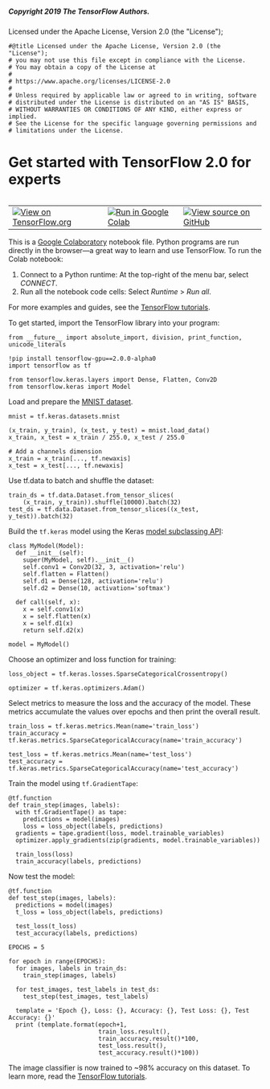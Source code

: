 
##### Copyright 2019 The TensorFlow Authors.

Licensed under the Apache License, Version 2.0 (the "License");


```
#@title Licensed under the Apache License, Version 2.0 (the "License");
# you may not use this file except in compliance with the License.
# You may obtain a copy of the License at
#
# https://www.apache.org/licenses/LICENSE-2.0
#
# Unless required by applicable law or agreed to in writing, software
# distributed under the License is distributed on an "AS IS" BASIS,
# WITHOUT WARRANTIES OR CONDITIONS OF ANY KIND, either express or implied.
# See the License for the specific language governing permissions and
# limitations under the License.
```

# Get started with TensorFlow 2.0 for experts

<table class="tfo-notebook-buttons" align="left">
  <td>
    <a target="_blank" href="https://www.tensorflow.org/alpha/tutorials/quickstart/advanced"><img src="https://www.tensorflow.org/images/tf_logo_32px.png" />View on TensorFlow.org</a>
  </td>
  <td>
    <a target="_blank" href="https://colab.research.google.com/github/tensorflow/docs/blob/master/site/en/r2/tutorials/quickstart/advanced.ipynb"><img src="https://www.tensorflow.org/images/colab_logo_32px.png" />Run in Google Colab</a>
  </td>
  <td>
    <a target="_blank" href="https://github.com/tensorflow/docs/blob/master/site/en/r2/tutorials/quickstart/advanced.ipynb"><img src="https://www.tensorflow.org/images/GitHub-Mark-32px.png" />View source on GitHub</a>
  </td>
</table>

This is a [Google Colaboratory](https://colab.research.google.com/notebooks/welcome.ipynb) notebook file. Python programs are run directly in the browser—a great way to learn and use TensorFlow. To run the Colab notebook:

1. Connect to a Python runtime: At the top-right of the menu bar, select *CONNECT*.
2. Run all the notebook code cells: Select *Runtime* > *Run all*.

For more examples and guides, see the [TensorFlow tutorials](https://www.tensorflow.org/alpha/tutorials/).

To get started, import the TensorFlow library into your program:


```
from __future__ import absolute_import, division, print_function, unicode_literals

!pip install tensorflow-gpu==2.0.0-alpha0
import tensorflow as tf

from tensorflow.keras.layers import Dense, Flatten, Conv2D
from tensorflow.keras import Model
```

Load and prepare the [MNIST dataset](http://yann.lecun.com/exdb/mnist/).


```
mnist = tf.keras.datasets.mnist

(x_train, y_train), (x_test, y_test) = mnist.load_data()
x_train, x_test = x_train / 255.0, x_test / 255.0

# Add a channels dimension
x_train = x_train[..., tf.newaxis]
x_test = x_test[..., tf.newaxis]
```

Use tf.data to batch and shuffle the dataset:


```
train_ds = tf.data.Dataset.from_tensor_slices(
    (x_train, y_train)).shuffle(10000).batch(32)
test_ds = tf.data.Dataset.from_tensor_slices((x_test, y_test)).batch(32)
```

Build the `tf.keras` model using the Keras [model subclassing API](https://www.tensorflow.org/guide/keras#model_subclassing):


```
class MyModel(Model):
  def __init__(self):
    super(MyModel, self).__init__()
    self.conv1 = Conv2D(32, 3, activation='relu')
    self.flatten = Flatten()
    self.d1 = Dense(128, activation='relu')
    self.d2 = Dense(10, activation='softmax')

  def call(self, x):
    x = self.conv1(x)
    x = self.flatten(x)
    x = self.d1(x)
    return self.d2(x)

model = MyModel()
```

Choose an optimizer and loss function for training:


```
loss_object = tf.keras.losses.SparseCategoricalCrossentropy()

optimizer = tf.keras.optimizers.Adam()
```

Select metrics to measure the loss and the accuracy of the model. These metrics accumulate the values over epochs and then print the overall result.


```
train_loss = tf.keras.metrics.Mean(name='train_loss')
train_accuracy = tf.keras.metrics.SparseCategoricalAccuracy(name='train_accuracy')

test_loss = tf.keras.metrics.Mean(name='test_loss')
test_accuracy = tf.keras.metrics.SparseCategoricalAccuracy(name='test_accuracy')
```

Train the model using `tf.GradientTape`:


```
@tf.function
def train_step(images, labels):
  with tf.GradientTape() as tape:
    predictions = model(images)
    loss = loss_object(labels, predictions)
  gradients = tape.gradient(loss, model.trainable_variables)
  optimizer.apply_gradients(zip(gradients, model.trainable_variables))

  train_loss(loss)
  train_accuracy(labels, predictions)
```

Now test the model:


```
@tf.function
def test_step(images, labels):
  predictions = model(images)
  t_loss = loss_object(labels, predictions)

  test_loss(t_loss)
  test_accuracy(labels, predictions)
```


```
EPOCHS = 5

for epoch in range(EPOCHS):
  for images, labels in train_ds:
    train_step(images, labels)

  for test_images, test_labels in test_ds:
    test_step(test_images, test_labels)

  template = 'Epoch {}, Loss: {}, Accuracy: {}, Test Loss: {}, Test Accuracy: {}'
  print (template.format(epoch+1,
                         train_loss.result(),
                         train_accuracy.result()*100,
                         test_loss.result(),
                         test_accuracy.result()*100))
```

The image classifier is now trained to ~98% accuracy on this dataset. To learn more, read the [TensorFlow tutorials](https://www.tensorflow.org/alpha/tutorials/keras).
